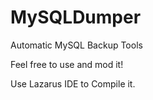 # MySQLDumper

Automatic MySQL Backup Tools

Feel free to use and mod it!

Use Lazarus IDE to Compile it.